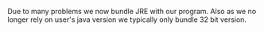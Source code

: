 Due to many problems we now bundle JRE with our program. Also as we no longer rely on user's java version we typically only bundle 32 bit version.